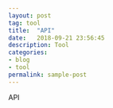 ```yaml
---
layout: post
tag: tool
title:  "API"
date:   2018-09-21 23:56:45
description: Tool
categories:
- blog
- tool
permalink: sample-post
---
```


API